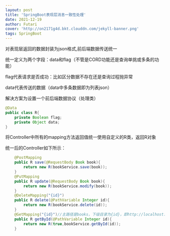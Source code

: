 ```yaml
---
layout: post
title: 'SpringBoot表现层消息一致性处理'
date: 2021-12-19
author: Futari
cover: 'http://on2171g4d.bkt.clouddn.com/jekyll-banner.png'
tags: SpringBoot
---
```


对表现层返回的数据封装为json格式,前后端数据传送统一

统一定义为两个字段：data和flag（不管是CORD功能还是查询单挑或多条的功能）

flag代表请求是否成功：比如区分数据不存在还是查询过程抛异常

data代表传送的数据（data中多条数据即为列表json）



解决方案为设置一个前后端数据协议（处理类）

```java
@Data
public class R{
    private Boolean flag;
    private Object data;
}

```

将Controller中所有的mapping方法返回值统一使用自定义的R类，返回R对象

统一后的Controller如下所示：

~~~ java
    @PostMapping
    public R save(@RequestBody Book book){
        return new R(bookService.save(book));
    }
    @PutMapping
    public R update(@RequestBody Book book){
        return new R(bookService.modify(book));
    }
    @DeleteMapping("{id}")
    public R delete(@PathVariable Integer id){
        return new R(bookService.delete(id));
    }
    @GetMapping("{id}")//主路径是books，下级目录为{id}，即http://localhost:8080/books/{id},默认取下级目录的值作为id传入路径变量中
    public R getById(@PathVariable Integer id){
        return new R(true,bookService.getById(id));
    }
~~~

